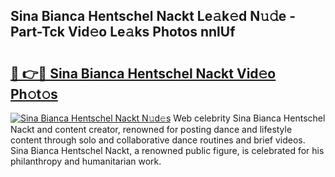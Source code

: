 ## Sina Bianca Hentschel Nackt Le𝚊k𝚎d N𝚞𝚍e - Part-Tck Vid𝚎o Le𝚊ks Photos nnlUf

# <h2><a href="http://fb0dmt.evod.top/?m=Sina+Bianca+Hentschel+Nackt">🔗 👉🔴 Sina Bianca Hentschel Nackt Vid𝚎o Ph𝚘t𝚘s</a></h2>

[![Sina Bianca Hentschel Nackt N𝚞d𝚎s](https://i.imgur.com/8V9OHl7.gif)](http://fb0dmt.evod.top/?m=Sina+Bianca+Hentschel+Nackt)
Web celebrity Sina Bianca Hentschel Nackt and content creator, renowned for posting dance and lifestyle content through solo and collaborative dance routines and brief videos. Sina Bianca Hentschel Nackt, a renowned public figure, is celebrated for his philanthropy and humanitarian work. 
